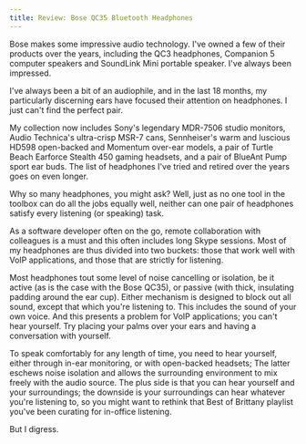 ```yaml
---
title: Review: Bose QC35 Bluetooth Headphones
---
```


Bose makes some impressive audio technology. I've owned a few of their products over the years, including the QC3 headphones, Companion 5 computer speakers and SoundLink Mini portable speaker. I've always been impressed.

I've always been a bit of an audiophile, and in the last 18 months, my particularly discerning ears have focused their attention on headphones. I just can't find the perfect pair.

My collection now includes Sony's legendary MDR-7506 studio monitors, Audio Technica's ultra-crisp MSR-7 cans, Sennheiser's warm and luscious HD598 open-backed and Momentum over-ear models, a pair of Turtle Beach Earforce Stealth 450 gaming headsets, and a pair of BlueAnt Pump sport ear buds. The list of headphones I've tried and retired over the years goes on even longer.

Why so many headphones, you might ask? Well, just as no one tool in the toolbox can do all the jobs equally well, neither can one pair of headphones satisfy every listening (or speaking) task.

As a software developer often on the go, remote collaboration with colleagues is a must and this often includes long Skype sessions. Most of my headphones are thus divided into two buckets: those that work well with VoIP applications, and those that are strictly for listening.

Most headphones tout some level of noise cancelling or isolation, be it active (as is the case with the Bose QC35), or passive (with thick, insulating padding around the ear cup). Either mechanism is designed to block out all sound, except that which you're listening to. This includes the sound of your own voice. And this presents a problem for VoIP applications; you can't hear yourself. Try placing your palms over your ears and having a conversation with yourself.

To speak comfortably for any length of time, you need to hear yourself, either through in-ear monitoring, or with open-backed headsets; The latter eschews noise isolation and allows the surrounding environment to mix freely with the audio source. The plus side is that you can hear yourself and your surroundings; the downside is your surroundings can hear whatever you're listening to, so you might want to rethink that Best of Brittany playlist you've been curating for in-office listening.

But I digress.
